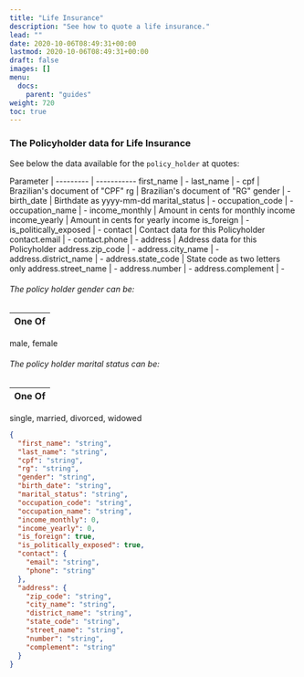 ```yaml
---
title: "Life Insurance"
description: "See how to quote a life insurance."
lead: ""
date: 2020-10-06T08:49:31+00:00
lastmod: 2020-10-06T08:49:31+00:00
draft: false
images: []
menu:
  docs:
    parent: "guides"
weight: 720
toc: true
---
```


### The Policyholder data for Life Insurance

See below the data available for the `policy_holder` at quotes:

Parameter | 
--------- | -----------
first_name | -
last_name | -
cpf | Brazilian's document of "CPF"
rg | Brazilian's document of "RG"
gender | -
birth_date | Birthdate as yyyy-mm-dd
marital_status | -
occupation_code | -
occupation_name | -
income_monthly | Amount in cents for monthly income
income_yearly | Amount in cents for yearly income
is_foreign | -
is_politically_exposed | -
contact | Contact data for this Policyholder
contact.email | -
contact.phone | -
address | Address data for this Policyholder
address.zip_code | -
address.city_name | -
address.district_name | -
address.state_code | State code as two letters only
address.street_name | -
address.number | -
address.complement | -

###### The policy holder gender can be:

One Of | 
--------- |
male, female

###### The policy holder marital status can be:

One Of | 
--------- |
single, married, divorced, widowed

```json
{
  "first_name": "string",
  "last_name": "string",
  "cpf": "string",
  "rg": "string",
  "gender": "string",
  "birth_date": "string",
  "marital_status": "string",
  "occupation_code": "string",
  "occupation_name": "string",
  "income_monthly": 0,
  "income_yearly": 0,
  "is_foreign": true,
  "is_politically_exposed": true,
  "contact": {
    "email": "string",
    "phone": "string"
  },
  "address": {
    "zip_code": "string",
    "city_name": "string",
    "district_name": "string",
    "state_code": "string",
    "street_name": "string",
    "number": "string",
    "complement": "string"
  }
}
```
